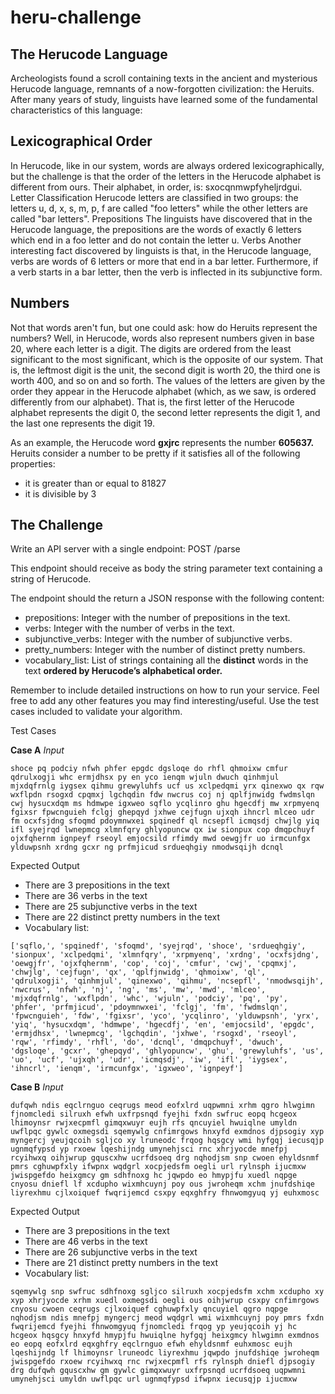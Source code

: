 # heru-challenge

## The Herucode Language

Archeologists found a scroll containing texts in the ancient and mysterious Herucode
language, remnants of a now-forgotten civilization: the Heruits.
After many years of study, linguists have learned some of the fundamental characteristics of
this language:

## Lexicographical Order
In Herucode, like in our system, words are always ordered lexicographically, but the
challenge is that the order of the letters in the Herucode alphabet is different from ours. Their
alphabet, in order, is: sxocqnmwpfyheljrdgui.
Letter Classification
Herucode letters are classified in two groups: the letters u, d, x, s, m, p, f are called "foo
letters" while the other letters are called "bar letters".
Prepositions
The linguists have discovered that in the Herucode language, the prepositions are the words
of exactly 6 letters which end in a foo letter and do not contain the letter u.
Verbs
Another interesting fact discovered by linguists is that, in the Herucode language, verbs are
words of 6 letters or more that end in a bar letter. Furthermore, if a verb starts in a bar letter,
then the verb is inflected in its subjunctive form.

## Numbers
Not that words aren't fun, but one could ask: how do Heruits represent the numbers? Well, in
Herucode, words also represent numbers given in base 20, where each letter is a digit. The
digits are ordered from the least significant to the most significant, which is the opposite of
our system. That is, the leftmost digit is the unit, the second digit is worth 20, the third one is
worth 400, and so on and so forth. The values of the letters are given by the order they
appear in the Herucode alphabet (which, as we saw, is ordered differently from our
alphabet). That is, the first letter of the Herucode alphabet represents the digit 0, the second
letter represents the digit 1, and the last one represents the digit 19.

As an example, the Herucode word **gxjrc** represents the number **605637.**
Heruits consider a number to be pretty if it satisfies all of the following properties:
- it is greater than or equal to 81827
- it is divisible by 3

## The Challenge
Write an API server with a single endpoint: POST /parse

This endpoint should receive as body the string parameter text containing a string of
Herucode. 

The endpoint should the return a JSON response with the following content:
- prepositions: Integer with the number of prepositions in the text.
- verbs: Integer with the number of verbs in the text.
- subjunctive_verbs: Integer with the number of subjunctive verbs.
- pretty_numbers: Integer with the number of distinct pretty numbers.
- vocabulary_list: List of strings containing all the **distinct** words in the text **ordered by Herucode’s alphabetical order.**

Remember to include detailed instructions on how to run your service. Feel free to add any
other features you may find interesting/useful. Use the test cases included to validate your
algorithm.

Test Cases

**Case A**
*Input*

`shoce pq podciy nfwh phfer epgdc dgsloqe do rhfl qhmoixw cmfur qdrulxogji whc ermjdhsx
py en yco ienqm wjuln dwuch qinhmjul mjxdqfrnlg iygsex qihmu grewyluhfs ucf us xclpedqmi
yrx qinexwo qx rqw wxflpdn rsogxd cpqmxj lgchqdin fdw nwcrus coj nj qplfjnwidg fwdmslqn
cwj hysucxdqm ms hdmwpe igxweo sqflo ycqlinro ghu hgecdfj mw xrpmyenq fgixsr
fpwcnguieh fclgj ghepqyd jxhwe cejfugn ujxqh ihncrl mlceo udr fm ocxfsjdng sfoqmd
pdoymnwxei spqinedf ql ncsepfl icmqsdj chwjlg yiq ifl syejrqd lwnepmcg xlmnfqry
ghlyopuncw qx iw sionpux cop dmqpchuyf ojxfqhernm ignpeyf rseoyl emjocsild rfimdy mwd
oewgjfr uo irmcunfgx ylduwpsnh xrdng gcxr ng prfmjicud srdueqhgiy nmodwsqijh dcnql`

Expected Output

- There are 3 prepositions in the text
- There are 36 verbs in the text
- There are 25 subjunctive verbs in the text
- There are 22 distinct pretty numbers in the text
- Vocabulary list:

`['sqflo,', 'spqinedf', 'sfoqmd', 'syejrqd', 'shoce', 'srdueqhgiy', 'sionpux', 'xclpedqmi', 'xlmnfqry', 'xrpmyenq', 'xrdng', 'ocxfsjdng', 'oewgjfr', 'ojxfqhernm', 'cop', 'coj', 'cmfur', 'cwj', 'cpqmxj', 'chwjlg', 'cejfugn', 'qx', 'qplfjnwidg', 'qhmoixw', 'ql', 'qdrulxogji', 'qinhmjul', 'qinexwo', 'qihmu', 'ncsepfl', 'nmodwsqijh', 'nwcrus', 'nfwh', 'nj', 'ng', 'ms', 'mw', 'mwd', 'mlceo', 'mjxdqfrnlg', 'wxflpdn', 'whc', 'wjuln', 'podciy', 'pq', 'py', 'phfer', 'prfmjicud', 'pdoymnwxei', 'fclgj', 'fm', 'fwdmslqn', 'fpwcnguieh', 'fdw', 'fgixsr', 'yco', 'ycqlinro', 'ylduwpsnh', 'yrx', 'yiq', 'hysucxdqm', 'hdmwpe', 'hgecdfj', 'en', 'emjocsild', 'epgdc', 'ermjdhsx', 'lwnepmcg', 'lgchqdin', 'jxhwe', 'rsogxd', 'rseoyl', 'rqw', 'rfimdy', 'rhfl', 'do', 'dcnql', 'dmqpchuyf', 'dwuch', 'dgsloqe', 'gcxr', 'ghepqyd', 'ghlyopuncw', 'ghu', 'grewyluhfs', 'us', 'uo', 'ucf', 'ujxqh', 'udr', 'icmqsdj', 'iw', 'ifl', 'iygsex', 'ihncrl', 'ienqm', 'irmcunfgx', 'igxweo', 'ignpeyf']
`


**Case B**
*Input*

`dufqwh ndis eqclrnguo ceqrugs meod eofxlrd uqpwmni xrhm qgro hlwgimn fjnomcledi silruxh
efwh uxfrpsnqd fyejhi fxdn swfruc eopq hcgeox lhimoynsr rwjxecpmfl gimqxwuyr eujh rfs
qncuyiel hwuiqlne umyldn uwflpqc gywlc oxmegsdi sqemywlg cnfimrgows hnxyfd exmdnos
djpsogiy xyp myngercj yeujqcoih sgljco xy lruneodc frqog hqsgcy wmi hyfgqj iecusqjp
ugnmqfypsd yp rxoew lqeshijndg umynehjsci rnc xhrjyocde mnefpj rcyihwxq oihjwrup
gquscxhw ucrfdsoeq drg nqhodjsm snp cwoen ehyldsnmf pmrs cghuwpfxly ifwpnx wqdgrl
xocpjedsfm oegli url rylnsph ijucmxw jwispgefdo heixgmcy gm sdhfnoxg hc jqwpdo eo
hmypjfu xuedl nqpge cnyosu dniefl lf xcdupho wixmhcuynj poy ous jwroheqm xchm
jnufdshiqe liyrexhmu cjlxoiquef fwqrijemcd csxpy eqxghfry fhnwomgyuq yj euhxmosc`

Expected Output
- There are 3 prepositions in the text
- There are 46 verbs in the text
- There are 26 subjunctive verbs in the text
- There are 21 distinct pretty numbers in the text
- Vocabulary list:

`sqemywlg snp swfruc sdhfnoxg sgljco silruxh xocpjedsfm xchm xcdupho xy xyp xhrjyocde
xrhm xuedl oxmegsdi oegli ous oihjwrup csxpy cnfimrgows cnyosu cwoen ceqrugs cjlxoiquef
cghuwpfxly qncuyiel qgro nqpge nqhodjsm ndis mnefpj myngercj meod wqdgrl wmi
wixmhcuynj poy pmrs fxdn fwqrijemcd fyejhi fhnwomgyuq fjnomcledi frqog yp yeujqcoih yj hc
hcgeox hqsgcy hnxyfd hmypjfu hwuiqlne hyfgqj heixgmcy hlwgimn exmdnos eo eopq eofxlrd
eqxghfry eqclrnguo efwh ehyldsnmf euhxmosc eujh lqeshijndg lf lhimoynsr lruneodc
liyrexhmu jqwpdo jnufdshiqe jwroheqm jwispgefdo rxoew rcyihwxq rnc rwjxecpmfl rfs rylnsph
dniefl djpsogiy drg dufqwh gquscxhw gm gywlc gimqxwuyr uxfrpsnqd ucrfdsoeq uqpwmni
umynehjsci umyldn uwflpqc url ugnmqfypsd ifwpnx iecusqjp ijucmxw
`
